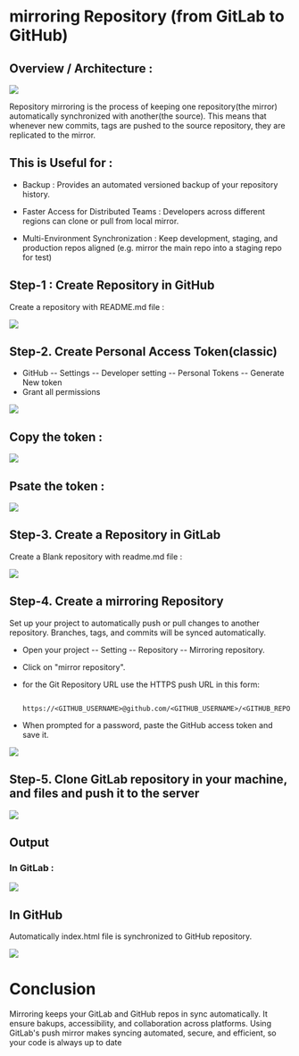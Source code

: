 # mirroring Repository (from GitLab to GitHub)
 


## Overview / Architecture :

![](/img/Architecture.png)

Repository mirroring is the process of keeping one repository(the mirror) automatically synchronized with another(the source). This means that whenever new commits, tags are pushed to the source repository, they are replicated to the mirror.

## This is Useful for :
 -  Backup : Provides an automated versioned backup of your repository history.
 -  Faster Access for Distributed Teams : Developers across different regions can clone or pull from local mirror.

 - Multi-Environment Synchronization : Keep development, staging, and production repos aligned (e.g. mirror the main repo into a staging repo for test) 

 ## Step-1 : Create Repository in GitHub
 Create  a repository with README.md file :

 ![](/img/GitHub_Repo.png)

  ## Step-2. Create Personal Access Token(classic)

- GitHub -- Settings -- Developer setting -- Personal Tokens -- Generate New token
- Grant all permissions

![](/img/Token_Creation.png)

## Copy the token :

![](/img/Classis-Token.png)

## Psate the token :

![](/img/Paste-Token.png)

## Step-3. Create a Repository in GitLab
Create a Blank repository with readme.md file :

![](/img/GitLab_Repo.png)

## Step-4. Create a mirroring Repository
Set up your project to automatically push or pull changes to another repository. Branches, tags, and commits will be synced automatically.

- Open your project -- Setting -- Repository -- Mirroring repository.

- Click on "mirror repository".

- for the Git Repository URL use the HTTPS push URL in this form:
 
         https://<GITHUB_USERNAME>@github.com/<GITHUB_USERNAME>/<GITHUB_REPO>.git

- When prompted for a password, paste the GitHub access token and save it.

![](/img/itHub_Repo_URL.png)

## Step-5. Clone GitLab repository in your machine, and files and push it to the server

![](/img/Git-Clone-FileAdd-Push-Process.png)

## Output 

### In GitLab :

![](/img/Mirror-Add-File-GitLab.png)

## In GitHub

Automatically index.html file is synchronized to GitHub repository.

![](/img/Mirror_add-File-GitHub.png)

# Conclusion

Mirroring keeps your GitLab and GitHub repos in sync automatically.
It ensure bakups, accessibility, and collaboration across platforms.
Using GitLab's push mirror makes syncing automated, secure, and efficient, so your code is always up to date